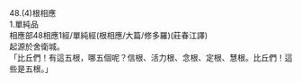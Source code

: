 48.(4)根相應  
1.單純品  
相應部48相應1經/單純經(根相應/大篇/修多羅)(莊春江譯)  
起源於舍衛城。  
「比丘們！有這五根，哪五個呢？信根、活力根、念根、定根、慧根。比丘們！這些是五根。」  
  
  
